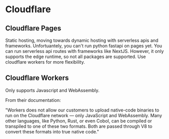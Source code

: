 # Cloudflare

## Cloudflare Pages

Static hosting, moving towards dynamic hosting with serverless apis and frameworks. Unfortuantely, you can't run python fastapi on pages yet. You can run serverless api routes with frameworks like NextJS. However, it only supports the edge runtime, so not all packages are supported. Use cloudflare workers for more flexibility.

## Cloudflare Workers

Only supports Javascript and WebAssembly.

From their documentation:

"Workers does not allow our customers to upload native-code binaries to run on the Cloudflare network — only JavaScript and WebAssembly. Many other languages, like Python, Rust, or even Cobol, can be compiled or transpiled to one of these two formats. Both are passed through V8 to convert these formats into true native code."
